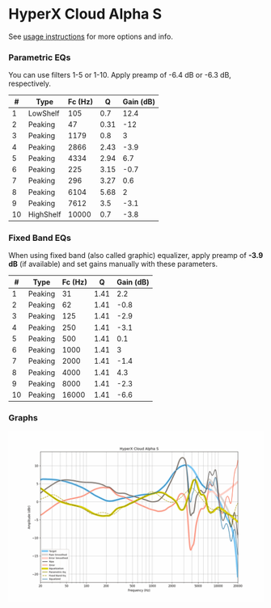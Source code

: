 # HyperX Cloud Alpha S
See [usage instructions](https://github.com/jaakkopasanen/AutoEq#usage) for more options and info.

### Parametric EQs
You can use filters 1-5 or 1-10. Apply preamp of -6.4 dB or -6.3 dB, respectively.

|   # | Type      |   Fc (Hz) |    Q |   Gain (dB) |
|-----|-----------|-----------|------|-------------|
|   1 | LowShelf  |       105 | 0.7  |        12.4 |
|   2 | Peaking   |        47 | 0.31 |       -12   |
|   3 | Peaking   |      1179 | 0.8  |         3   |
|   4 | Peaking   |      2866 | 2.43 |        -3.9 |
|   5 | Peaking   |      4334 | 2.94 |         6.7 |
|   6 | Peaking   |       225 | 3.15 |        -0.7 |
|   7 | Peaking   |       296 | 3.27 |         0.6 |
|   8 | Peaking   |      6104 | 5.68 |         2   |
|   9 | Peaking   |      7612 | 3.5  |        -3.1 |
|  10 | HighShelf |     10000 | 0.7  |        -3.8 |

### Fixed Band EQs
When using fixed band (also called graphic) equalizer, apply preamp of **-3.9 dB** (if available) and set gains manually with these parameters.

|   # | Type    |   Fc (Hz) |    Q |   Gain (dB) |
|-----|---------|-----------|------|-------------|
|   1 | Peaking |        31 | 1.41 |         2.2 |
|   2 | Peaking |        62 | 1.41 |        -0.8 |
|   3 | Peaking |       125 | 1.41 |        -2.9 |
|   4 | Peaking |       250 | 1.41 |        -3.1 |
|   5 | Peaking |       500 | 1.41 |         0.1 |
|   6 | Peaking |      1000 | 1.41 |         3   |
|   7 | Peaking |      2000 | 1.41 |        -1.4 |
|   8 | Peaking |      4000 | 1.41 |         4.3 |
|   9 | Peaking |      8000 | 1.41 |        -2.3 |
|  10 | Peaking |     16000 | 1.41 |        -6.6 |

### Graphs
![](./HyperX%20Cloud%20Alpha%20S.png)
